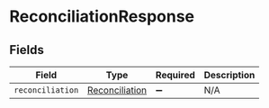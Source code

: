 # ReconciliationResponse


## Fields

| Field                                                   | Type                                                    | Required                                                | Description                                             |
| ------------------------------------------------------- | ------------------------------------------------------- | ------------------------------------------------------- | ------------------------------------------------------- |
| `reconciliation`                                        | [Reconciliation](../../models/shared/Reconciliation.md) | :heavy_minus_sign:                                      | N/A                                                     |